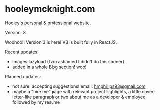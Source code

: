 # hooleymcknight.com
Hooley's personal &amp; professional website.

Version: 3

Woohoo!! Version 3 is here! V3 is built fully in ReactJS.

Recent updates:
 - images lazyload (I am ashamed I didn't do this sooner)
 - added in a whole Blog section! woo!

Planned updates:
 - not sure. accepting suggestions! email: [hmphillips93@gmail.com](mailto:hmphillips93@gmail.com)
 - maybe a "hire me" page with relevant project highlights, a little cover-letter-like paragraph or two about me as a developer & employee, followed by my resume
